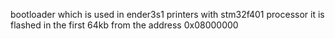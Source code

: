 bootloader which is used in ender3s1 printers with stm32f401 processor
it is flashed in the first 64kb from the address 0x08000000
